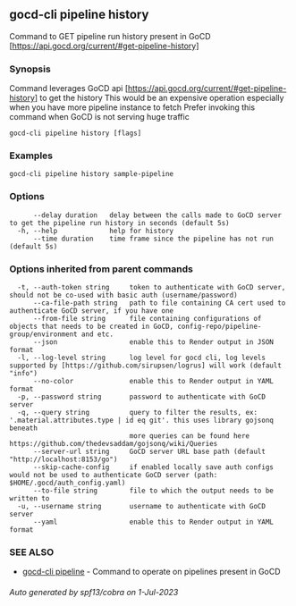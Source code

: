 ## gocd-cli pipeline history

Command to GET pipeline run history present in GoCD [https://api.gocd.org/current/#get-pipeline-history]

### Synopsis

Command leverages GoCD api [https://api.gocd.org/current/#get-pipeline-history] to get the history
This would be an expensive operation especially when you have more pipeline instance to fetch
Prefer invoking this command when GoCD is not serving huge traffic

```
gocd-cli pipeline history [flags]
```

### Examples

```
gocd-cli pipeline history sample-pipeline
```

### Options

```
      --delay duration   delay between the calls made to GoCD server to get the pipeline run history in seconds (default 5s)
  -h, --help             help for history
      --time duration    time frame since the pipeline has not run (default 5s)
```

### Options inherited from parent commands

```
  -t, --auth-token string     token to authenticate with GoCD server, should not be co-used with basic auth (username/password)
      --ca-file-path string   path to file containing CA cert used to authenticate GoCD server, if you have one
      --from-file string      file containing configurations of objects that needs to be created in GoCD, config-repo/pipeline-group/environment and etc.
      --json                  enable this to Render output in JSON format
  -l, --log-level string      log level for gocd cli, log levels supported by [https://github.com/sirupsen/logrus] will work (default "info")
      --no-color              enable this to Render output in YAML format
  -p, --password string       password to authenticate with GoCD server
  -q, --query string          query to filter the results, ex: '.material.attributes.type | id eq git'. this uses library gojsonq beneath
                              more queries can be found here https://github.com/thedevsaddam/gojsonq/wiki/Queries
      --server-url string     GoCD server URL base path (default "http://localhost:8153/go")
      --skip-cache-config     if enabled locally save auth configs would not be used to authenticate GoCD server (path: $HOME/.gocd/auth_config.yaml)
      --to-file string        file to which the output needs to be written to
  -u, --username string       username to authenticate with GoCD server
      --yaml                  enable this to Render output in YAML format
```

### SEE ALSO

* [gocd-cli pipeline](gocd-cli_pipeline.md)	 - Command to operate on pipelines present in GoCD

###### Auto generated by spf13/cobra on 1-Jul-2023
